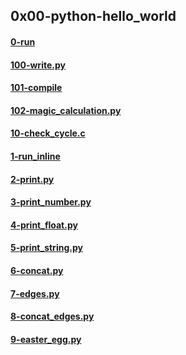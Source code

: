 ## 0x00-python-hello_world
#### [0-run](0-run)
#### [100-write.py](100-write.py)
#### [101-compile](101-compile)
#### [102-magic_calculation.py](102-magic_calculation.py)
#### [10-check_cycle.c](10-check_cycle.c)
#### [1-run_inline](1-run_inline)
#### [2-print.py](2-print.py)
#### [3-print_number.py](3-print_number.py)
#### [4-print_float.py](4-print_float.py)
#### [5-print_string.py](5-print_string.py)
#### [6-concat.py](6-concat.py)
#### [7-edges.py](7-edges.py)
#### [8-concat_edges.py](8-concat_edges.py)
#### [9-easter_egg.py](9-easter_egg.py)
